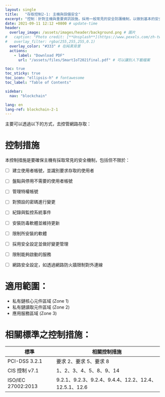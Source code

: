 ```yaml
---
layout: single
title:   "存取控制2-1: 主機與設備安全"
excerpt: "控制：針對主機與重要資訊設施，採用一般常見的安全防護機制，以做到基本的安全防護。<br><br>是否為區塊鏈特有安全控制：否" 
date: 2021-09-11 12:12 +0800 # update-time
header:
  overlay_image: /assets/images/header/background.png # 圖片
#   caption: "Photo credit: [**Unsplash**](https://www.pexels.com/zh-tw/search/earth/)" # 可以表示圖片來源
#   overlay_filter: rgba(255,255,255,0.1)
  overlay_color: "#333" # 在純黑背景
  actions:
    - label: "Download PDF"
      url: "/assets/files/SmartIoT2021final.pdf" # 可以讓別人下載檔案

toc: true
toc_sticky: true
toc_icon: "ellipsis-h" # fontawesome
toc_label: "Table of Contents"

sidebar:
  nav: "blockchain"

lang: en
lang-ref: blockchain-2-1
---
```

<script src="{{ base.url | prepend: site.url }}/assets/checkbox.js"></script>
主要可以透過以下的方式，去控管網路存取：

# 控制措施
本控制措施是要確保主機有採取常見的安全機制，包括但不限於：
- [ ] 建立使用者帳號，並識別要求存取的使用者
- [ ] 盤點與停用不需要的使用者帳號
- [ ] 管理特權帳號
- [ ] 對預設的密碼進行變更
- [ ] 紀錄與監控系統事件
- [ ] 安裝防毒軟體並維持更新
- [ ] 限制所安裝的軟體
- [ ] 採用安全設定並做好變更管理
- [ ] 限制能夠啟動的服務
- [ ] 網路安全設定，如透過網路防火牆限制對外連線


# 適用範圍：
- 私有鏈核心元件區域 (Zone 1)
- 私有鏈讀取元件區域 (Zone 2)
- 應用服務區域 (Zone 3)

# 相關標準之控制措施：

| 標準               | 相關控制措施                                         |
| ------------------ | ---------------------------------------------------- |
| PCI-DSS  3.2.1     | 要求 2、要求 5、要求 8                               |
| CIS 控制 v7.1      | 1、2、3、4、5、8、9、14                              |
| ISO/IEC 27002:2013 | 9.2.1、9.2.3、9.2.4、9.4.4、12.2、12.4、12.5.1、12.6 |

